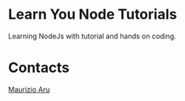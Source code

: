 # Learn You Node Tutorials

Learning NodeJs with tutorial and hands on coding.

# Contacts
[Maurizio Aru](https://github.com/ginopc)
